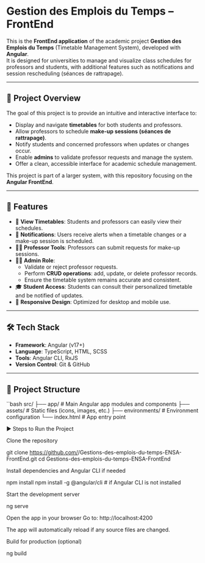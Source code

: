 # Gestion des Emplois du Temps – FrontEnd

This is the **FrontEnd application** of the academic project **Gestion des Emplois du Temps** (Timetable Management System), developed with **Angular**.  
It is designed for universities to manage and visualize class schedules for professors and students, with additional features such as notifications and session rescheduling (séances de rattrapage).

---

## 📌 Project Overview

The goal of this project is to provide an intuitive and interactive interface to:
- Display and navigate **timetables** for both students and professors.
- Allow professors to schedule **make-up sessions (séances de rattrapage)**.
- Notify students and concerned professors when updates or changes occur.
- Enable **admins** to validate professor requests and manage the system.
- Offer a clean, accessible interface for academic schedule management.

This project is part of a larger system, with this repository focusing on the **Angular FrontEnd**.

---

## 🚀 Features

- 📅 **View Timetables**: Students and professors can easily view their schedules.  
- 🔔 **Notifications**: Users receive alerts when a timetable changes or a make-up session is scheduled.  
- 👩‍🏫 **Professor Tools**: Professors can submit requests for make-up sessions.  
- 🧑‍💼 **Admin Role**:  
  - Validate or reject professor requests.  
  - Perform **CRUD operations**: add, update, or delete professor records.  
  - Ensure the timetable system remains accurate and consistent.  
- 🎓 **Student Access**: Students can consult their personalized timetable and be notified of updates.  
- 📱 **Responsive Design**: Optimized for desktop and mobile use.  

---

## 🛠️ Tech Stack

- **Framework**: Angular (v17+)  
- **Language**: TypeScript, HTML, SCSS  
- **Tools**: Angular CLI, RxJS  
- **Version Control**: Git & GitHub  

---

## 📂 Project Structure

``bash
src/
 ├── app/               # Main Angular app modules and components
 ├── assets/            # Static files (icons, images, etc.)
 ├── environments/      # Environment configuration
 └── index.html         # App entry point


▶️ Steps to Run the Project

Clone the repository

git clone https://github.com/<your-username>/Gestions-des-emplois-du-temps-ENSA-FrontEnd.git
cd Gestions-des-emplois-du-temps-ENSA-FrontEnd


Install dependencies and Angular CLI if needed

npm install
npm install -g @angular/cli   # if Angular CLI is not installed


Start the development server

ng serve


Open the app in your browser
Go to: http://localhost:4200

The app will automatically reload if any source files are changed.

Build for production (optional)

ng build
